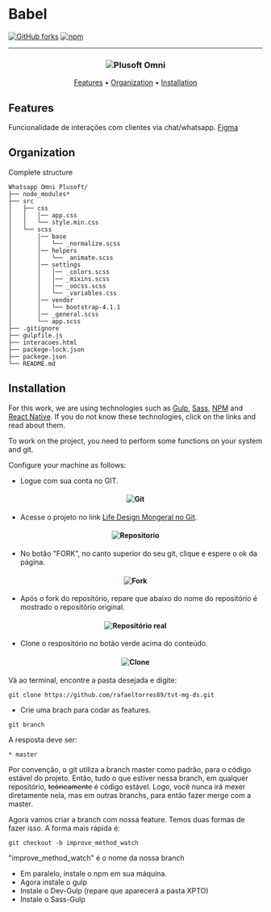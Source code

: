 # Babel

[![GitHub forks](https://img.shields.io/github/forks/rafaeltorres89/tvt-mg-ds.svg)](https://github.com/rafaeltorres89/tvt-mg-ds/network)
[![npm](https://img.shields.io/npm/v/npm.svg)](https://github.com/rafaeltorres89/tvt-mg-ds/npm)

-------

<h3 align="center">
  <img src="https://www.plusoft.com.br/wp-content/uploads/2017/02/Descubra-as-possibilidades-e-oportunidades-do-omni-Plusoft.jpg" alt="Plusoft Omni" />
</h3>

<p align="center">
    <a href="#features">Features</a> &bull;
    <a href="#organization">Organization</a> &bull;
    <a href="#installation">Installation</a>
</p>

## Features

Funcionalidade de interações com clientes via chat/whatsapp. [Figma](https://www.figma.com/proto/aelWB1IF6Bp4kKmFXpExMOCs/Intera%C3%A7%C3%B5es-Omni-Plusoft?node-id=39%3A43&viewport=241%2C201%2C0.160193&scaling=min-zoom)


## Organization

Complete structure

```
Whatsapp Omni Plusoft/
├── node_modules*
├── src
│   ├── css
│   │   │── app.css
│   │   └── style.min.css
│   └── scss
│       │── base
│       │   └── _normalize.scss
│       │── helpers
│       │   └── _animate.scss
│       │── settings
│       │   │── _colors.scss
│       │   │── _mixins.scss
│       │   │── _oocss.scss
│       │   └── _variables.css
│       │── vendor
│       │   └── bootstrap-4.1.1
│       │── _general.scss
│       └── app.scss
├── .gitignore
├── gulpfile.js
├── interacoes.html
├── packege-lock.json
├── packege.json
└── README.md
```



## Installation

For this work, we are using technologies such as [Gulp](https://gulpjs.com/), [Sass](https://sass-lang.com/), [NPM](https://www.npmjs.com/) and [React Native](http://www.reactnative.com/). If you do not know these technologies, click on the links and read about them.

To work on the project, you need to perform some functions on your system and git.

Configure your machine as follows:

* Logue com sua conta no GIT.

<h4 align="center">
  <img src="https://image.ibb.co/cmZs7T/git_init.png" alt="Git" />
</h4>

* Acesse o projeto no link [Life Design Mongeral no Git](https://github.com/rafaeltorres89/tvt-mg-ds).

<h4 align="center">
  <img src="https://image.ibb.co/hzxR1o/git_repositorio.png" alt="Repositorio" />
</h4>

* No botão "FORK", no canto superior do seu git, clique e espere o ok da página. 

<h4 align="center">
  <img src="https://blog.da2k.com.br/uploads/2015/02/fork-repository.png" alt="Fork" />
</h4>

* Após o fork do repositório, repare que abaixo do nome do repositório é mostrado o repositório original.

<h4 align="center">
  <img src="https://blog.da2k.com.br/uploads/2015/02/forked-from.png" alt="Repositório real" />
</h4>

* Clone o respositório no botão verde acima do conteúdo. 

<h4 align="center">
  <img src="https://image.ibb.co/fDvw1o/clone.png" alt="Clone" />
</h4>

Vá ao terminal, encontre a pasta desejada e digite:
```
git clone https://github.com/rafaeltorres89/tvt-mg-ds.git
```

* Crie uma brach para codar as features. 
```
git branch
```
A resposta deve ser: 
```
* master
```
Por convenção, o git utiliza a branch master como padrão, para o código estável do projeto. Então, tudo o que estiver nessa branch, em qualquer repositório, ~~teóricamente~~ é código estável. Logo, você nunca irá mexer diretamente nela, mas em outras branchs, para então fazer merge com a master.

Agora vamos criar a branch com nossa feature. Temos duas formas de fazer isso. A forma mais rápida é:
```
git checkout -b improve_method_watch
```
"improve_method_watch" é o nome da nossa branch

* Em paralelo, instale o npm em sua máquina.
* Agora instale o gulp
* Instale o Dev-Gulp (repare que aparecerá a pasta XPTO)
* Instale o Sass-Gulp